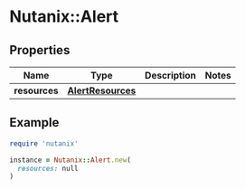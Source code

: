 # Nutanix::Alert

## Properties

| Name | Type | Description | Notes |
| ---- | ---- | ----------- | ----- |
| **resources** | [**AlertResources**](AlertResources.md) |  |  |

## Example

```ruby
require 'nutanix'

instance = Nutanix::Alert.new(
  resources: null
)
```

